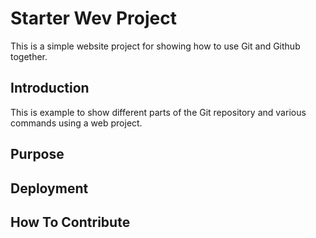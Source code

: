 # Starter Wev Project

This is a simple website project for showing how to use Git and Github together.

## Introduction

This is example to show different parts of the Git repository and various 
commands using a web project.

## Purpose

## Deployment

## How To Contribute